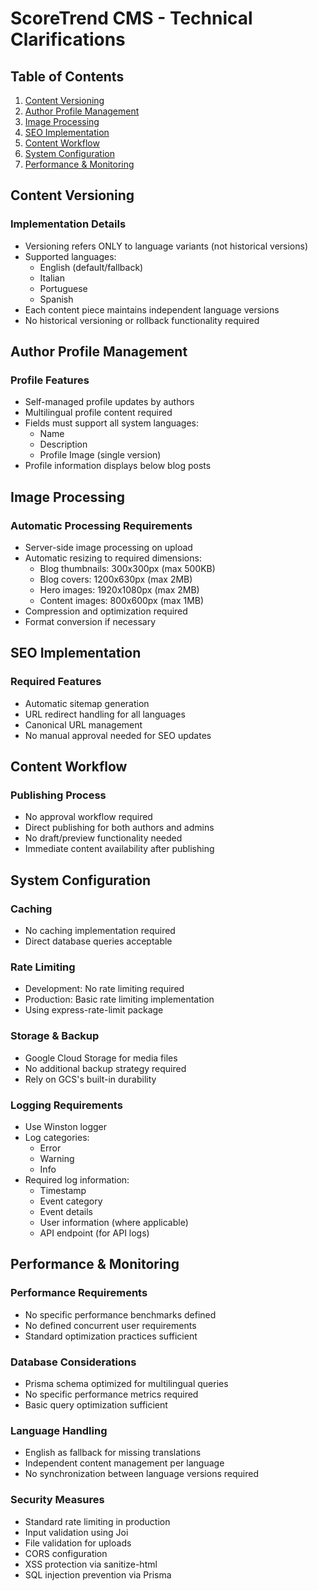 # ScoreTrend CMS - Technical Clarifications

## Table of Contents

1. [Content Versioning](#content-versioning)
2. [Author Profile Management](#author-profile-management)
3. [Image Processing](#image-processing)
4. [SEO Implementation](#seo-implementation)
5. [Content Workflow](#content-workflow)
6. [System Configuration](#system-configuration)
7. [Performance & Monitoring](#performance--monitoring)

## Content Versioning

### Implementation Details

-   Versioning refers ONLY to language variants (not historical versions)
-   Supported languages:
    -   English (default/fallback)
    -   Italian
    -   Portuguese
    -   Spanish
-   Each content piece maintains independent language versions
-   No historical versioning or rollback functionality required

## Author Profile Management

### Profile Features

-   Self-managed profile updates by authors
-   Multilingual profile content required
-   Fields must support all system languages:
    -   Name
    -   Description
    -   Profile Image (single version)
-   Profile information displays below blog posts

## Image Processing

### Automatic Processing Requirements

-   Server-side image processing on upload
-   Automatic resizing to required dimensions:
    -   Blog thumbnails: 300x300px (max 500KB)
    -   Blog covers: 1200x630px (max 2MB)
    -   Hero images: 1920x1080px (max 2MB)
    -   Content images: 800x600px (max 1MB)
-   Compression and optimization required
-   Format conversion if necessary

## SEO Implementation

### Required Features

-   Automatic sitemap generation
-   URL redirect handling for all languages
-   Canonical URL management
-   No manual approval needed for SEO updates

## Content Workflow

### Publishing Process

-   No approval workflow required
-   Direct publishing for both authors and admins
-   No draft/preview functionality needed
-   Immediate content availability after publishing

## System Configuration

### Caching

-   No caching implementation required
-   Direct database queries acceptable

### Rate Limiting

-   Development: No rate limiting required
-   Production: Basic rate limiting implementation
-   Using express-rate-limit package

### Storage & Backup

-   Google Cloud Storage for media files
-   No additional backup strategy required
-   Rely on GCS's built-in durability

### Logging Requirements

-   Use Winston logger
-   Log categories:
    -   Error
    -   Warning
    -   Info
-   Required log information:
    -   Timestamp
    -   Event category
    -   Event details
    -   User information (where applicable)
    -   API endpoint (for API logs)

## Performance & Monitoring

### Performance Requirements

-   No specific performance benchmarks defined
-   No defined concurrent user requirements
-   Standard optimization practices sufficient

### Database Considerations

-   Prisma schema optimized for multilingual queries
-   No specific performance metrics required
-   Basic query optimization sufficient

### Language Handling

-   English as fallback for missing translations
-   Independent content management per language
-   No synchronization between language versions required

### Security Measures

-   Standard rate limiting in production
-   Input validation using Joi
-   File validation for uploads
-   CORS configuration
-   XSS protection via sanitize-html
-   SQL injection prevention via Prisma
